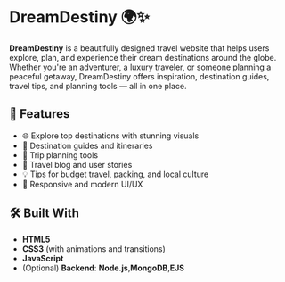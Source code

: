 # DreamDestiny 🌍✨

**DreamDestiny** is a beautifully designed travel website that helps users explore, plan, and experience their dream destinations around the globe. Whether you're an adventurer, a luxury traveler, or someone planning a peaceful getaway, DreamDestiny offers inspiration, destination guides, travel tips, and planning tools — all in one place.

## 🚀 Features

- 🌐 Explore top destinations with stunning visuals
- 🧭 Destination guides and itineraries
- 📅 Trip planning tools
- 📸 Travel blog and user stories
- 💡 Tips for budget travel, packing, and local culture
- 🌙 Responsive and modern UI/UX

## 🛠️ Built With

- **HTML5**
- **CSS3** (with animations and transitions)
- **JavaScript**
- (Optional) **Backend**: **Node.js**,**MongoDB**,**EJS**
